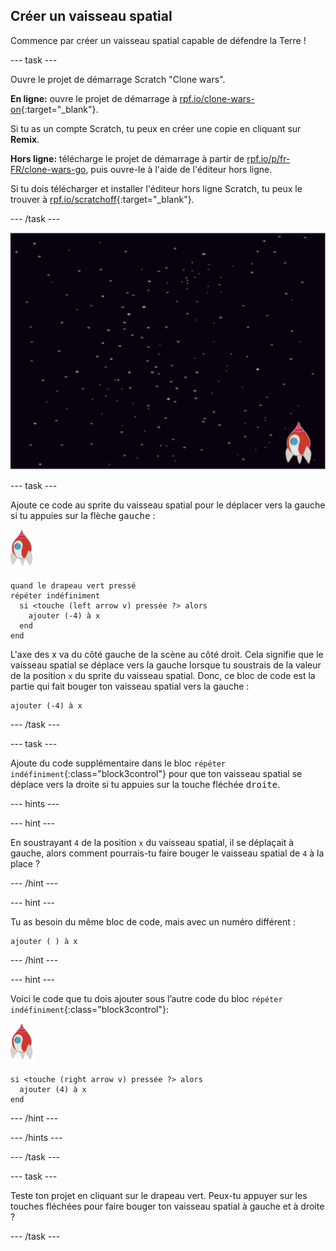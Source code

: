 ## Créer un vaisseau spatial

Commence par créer un vaisseau spatial capable de défendre la Terre !

--- task ---

Ouvre le projet de démarrage Scratch "Clone wars".

**En ligne:** ouvre le projet de démarrage à [rpf.io/clone-wars-on](https://rpf.io/clone-wars-on){:target="_blank"}.

Si tu as un compte Scratch, tu peux en créer une copie en cliquant sur **Remix**.

**Hors ligne:** télécharge le projet de démarrage à partir de [rpf.io/p/fr-FR/clone-wars-go](https://rpf.io/p/en/clone-wars-go), puis ouvre-le à l'aide de l'éditeur hors ligne.

Si tu dois télécharger et installer l'éditeur hors ligne Scratch, tu peux le trouver à [rpf.io/scratchoff](https://rpf.io/scratchoff){:target="_blank"}.

--- /task ---

![projet de démarrage](images/starter-project.png)

--- task ---

Ajoute ce code au sprite du vaisseau spatial pour le déplacer vers la gauche si tu appuies sur la flèche <kbd>gauche</kbd> :

![sprite de roquette](images/rocket-sprite.png)

```blocks3
quand le drapeau vert pressé
répéter indéfiniment 
  si <touche (left arrow v) pressée ?> alors 
    ajouter (-4) à x
  end
end
```

L'axe des x va du côté gauche de la scène au côté droit. Cela signifie que le vaisseau spatial se déplace vers la gauche lorsque tu soustrais de la valeur de la position `x` du sprite du vaisseau spatial. Donc, ce bloc de code est la partie qui fait bouger ton vaisseau spatial vers la gauche :

```blocks3
ajouter (-4) à x
```

--- /task ---

--- task ---

Ajoute du code supplémentaire dans le bloc `répéter indéfiniment`{:class="block3control"} pour que ton vaisseau spatial se déplace vers la droite si tu appuies sur la touche fléchée <kbd>droite</kbd>.

--- hints ---

--- hint ---

En soustrayant `4` de la position `x` du vaisseau spatial, il se déplaçait à gauche, alors comment pourrais-tu faire bouger le vaisseau spatial de `4` à la place ?

--- /hint ---

--- hint ---

Tu as besoin du même bloc de code, mais avec un numéro différent :

```blocks3
ajouter ( ) à x
```

--- /hint ---

--- hint ---

Voici le code que tu dois ajouter sous l’autre code du bloc `répéter indéfiniment`{:class="block3control"}:

![sprite de roquette](images/rocket-sprite.png)

```blocks3
si <touche (right arrow v) pressée ?> alors 
  ajouter (4) à x
end
```

--- /hint ---

--- /hints ---

--- /task ---

--- task ---

Teste ton projet en cliquant sur le drapeau vert. Peux-tu appuyer sur les touches fléchées pour faire bouger ton vaisseau spatial à gauche et à droite ?

--- /task ---
